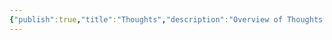 ```yaml
---
{"publish":true,"title":"Thoughts","description":"Overview of Thoughts tag.","created":"2025-02-19T21:13:52.438+01:00","modified":"2025-03-12T02:34:46.488+01:00","cssclasses":"mado-heading"}
---
```




